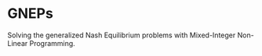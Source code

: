 # GNEPs
Solving the generalized Nash Equilibrium problems with Mixed-Integer Non-Linear Programming.
